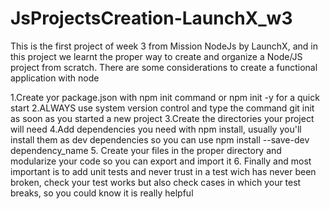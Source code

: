 # JsProjectsCreation-LaunchX_w3

This is the first project of week 3 from Mission NodeJs by LaunchX, and in this project we learnt the proper way to create and organize a Node/JS project from scratch. 
There are some considerations to create a functional application with node

1.Create yor package.json with npm init command or npm init -y for a quick start
2.ALWAYS use system version control and type the command git init as soon as you started a new project
3.Create the directories your project will need
4.Add dependencies you need with npm install, usually you'll install them as dev dependencies so you can use npm install --save-dev dependency_name
5. Create your files in the proper directory and modularize your code so you can export and import it
6. Finally and most important is to add unit tests and never trust in a test wich has never been broken, check your test works but also check cases in which your test breaks, so you could know it is really helpful
